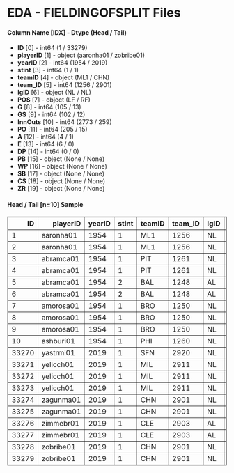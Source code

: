 # EDA - FIELDINGOFSPLIT Files 

#### Column Name [IDX] -  Dtype (Head / Tail) 
- **ID** [0] - int64 (1 / 33279) 
- **playerID** [1] - object (aaronha01 / zobribe01) 
- **yearID** [2] - int64 (1954 / 2019) 
- **stint** [3] - int64 (1 / 1) 
- **teamID** [4] - object (ML1 / CHN) 
- **team_ID** [5] - int64 (1256 / 2901) 
- **lgID** [6] - object (NL / NL) 
- **POS** [7] - object (LF / RF) 
- **G** [8] - int64 (105 / 13) 
- **GS** [9] - int64 (102 / 12) 
- **InnOuts** [10] - int64 (2773 / 259) 
- **PO** [11] - int64 (205 / 15) 
- **A** [12] - int64 (4 / 1) 
- **E** [13] - int64 (6 / 0) 
- **DP** [14] - int64 (0 / 0) 
- **PB** [15] - object (None / None) 
- **WP** [16] - object (None / None) 
- **SB** [17] - object (None / None) 
- **CS** [18] - object (None / None) 
- **ZR** [19] - object (None / None) 



#### Head / Tail [n=10] Sample 

<table border="1" class="dataframe">
  <thead>
    <tr style="text-align: right;">
      <th>ID</th>
      <th>playerID</th>
      <th>yearID</th>
      <th>stint</th>
      <th>teamID</th>
      <th>team_ID</th>
      <th>lgID</th>
      <th>POS</th>
      <th>G</th>
      <th>GS</th>
      <th>InnOuts</th>
      <th>PO</th>
      <th>A</th>
      <th>E</th>
      <th>DP</th>
      <th>PB</th>
      <th>WP</th>
      <th>SB</th>
      <th>CS</th>
      <th>ZR</th>
    </tr>
  </thead>
  <tbody>
    <tr>
      <td>1</td>
      <td>aaronha01</td>
      <td>1954</td>
      <td>1</td>
      <td>ML1</td>
      <td>1256</td>
      <td>NL</td>
      <td>LF</td>
      <td>105</td>
      <td>102</td>
      <td>2773</td>
      <td>205</td>
      <td>4</td>
      <td>6</td>
      <td>0</td>
      <td>None</td>
      <td>None</td>
      <td>None</td>
      <td>None</td>
      <td>None</td>
    </tr>
    <tr>
      <td>2</td>
      <td>aaronha01</td>
      <td>1954</td>
      <td>1</td>
      <td>ML1</td>
      <td>1256</td>
      <td>NL</td>
      <td>RF</td>
      <td>11</td>
      <td>11</td>
      <td>320</td>
      <td>12</td>
      <td>1</td>
      <td>1</td>
      <td>1</td>
      <td>None</td>
      <td>None</td>
      <td>None</td>
      <td>None</td>
      <td>None</td>
    </tr>
    <tr>
      <td>3</td>
      <td>abramca01</td>
      <td>1954</td>
      <td>1</td>
      <td>PIT</td>
      <td>1261</td>
      <td>NL</td>
      <td>LF</td>
      <td>5</td>
      <td>5</td>
      <td>120</td>
      <td>12</td>
      <td>2</td>
      <td>0</td>
      <td>0</td>
      <td>None</td>
      <td>None</td>
      <td>None</td>
      <td>None</td>
      <td>None</td>
    </tr>
    <tr>
      <td>4</td>
      <td>abramca01</td>
      <td>1954</td>
      <td>1</td>
      <td>PIT</td>
      <td>1261</td>
      <td>NL</td>
      <td>RF</td>
      <td>8</td>
      <td>6</td>
      <td>173</td>
      <td>11</td>
      <td>0</td>
      <td>0</td>
      <td>0</td>
      <td>None</td>
      <td>None</td>
      <td>None</td>
      <td>None</td>
      <td>None</td>
    </tr>
    <tr>
      <td>5</td>
      <td>abramca01</td>
      <td>1954</td>
      <td>2</td>
      <td>BAL</td>
      <td>1248</td>
      <td>AL</td>
      <td>CF</td>
      <td>12</td>
      <td>12</td>
      <td>300</td>
      <td>36</td>
      <td>1</td>
      <td>0</td>
      <td>0</td>
      <td>None</td>
      <td>None</td>
      <td>None</td>
      <td>None</td>
      <td>None</td>
    </tr>
    <tr>
      <td>6</td>
      <td>abramca01</td>
      <td>1954</td>
      <td>2</td>
      <td>BAL</td>
      <td>1248</td>
      <td>AL</td>
      <td>RF</td>
      <td>103</td>
      <td>98</td>
      <td>2638</td>
      <td>213</td>
      <td>5</td>
      <td>6</td>
      <td>1</td>
      <td>None</td>
      <td>None</td>
      <td>None</td>
      <td>None</td>
      <td>None</td>
    </tr>
    <tr>
      <td>7</td>
      <td>amorosa01</td>
      <td>1954</td>
      <td>1</td>
      <td>BRO</td>
      <td>1250</td>
      <td>NL</td>
      <td>CF</td>
      <td>2</td>
      <td>1</td>
      <td>33</td>
      <td>1</td>
      <td>0</td>
      <td>0</td>
      <td>0</td>
      <td>None</td>
      <td>None</td>
      <td>None</td>
      <td>None</td>
      <td>None</td>
    </tr>
    <tr>
      <td>8</td>
      <td>amorosa01</td>
      <td>1954</td>
      <td>1</td>
      <td>BRO</td>
      <td>1250</td>
      <td>NL</td>
      <td>LF</td>
      <td>69</td>
      <td>67</td>
      <td>1786</td>
      <td>148</td>
      <td>6</td>
      <td>2</td>
      <td>1</td>
      <td>None</td>
      <td>None</td>
      <td>None</td>
      <td>None</td>
      <td>None</td>
    </tr>
    <tr>
      <td>9</td>
      <td>amorosa01</td>
      <td>1954</td>
      <td>1</td>
      <td>BRO</td>
      <td>1250</td>
      <td>NL</td>
      <td>RF</td>
      <td>2</td>
      <td>0</td>
      <td>2</td>
      <td>0</td>
      <td>0</td>
      <td>0</td>
      <td>0</td>
      <td>None</td>
      <td>None</td>
      <td>None</td>
      <td>None</td>
      <td>None</td>
    </tr>
    <tr>
      <td>10</td>
      <td>ashburi01</td>
      <td>1954</td>
      <td>1</td>
      <td>PHI</td>
      <td>1260</td>
      <td>NL</td>
      <td>CF</td>
      <td>153</td>
      <td>153</td>
      <td>4027</td>
      <td>488</td>
      <td>12</td>
      <td>8</td>
      <td>2</td>
      <td>None</td>
      <td>None</td>
      <td>None</td>
      <td>None</td>
      <td>None</td>
    </tr>
    <tr>
      <td>33270</td>
      <td>yastrmi01</td>
      <td>2019</td>
      <td>1</td>
      <td>SFN</td>
      <td>2920</td>
      <td>NL</td>
      <td>RF</td>
      <td>56</td>
      <td>45</td>
      <td>1170</td>
      <td>94</td>
      <td>2</td>
      <td>1</td>
      <td>0</td>
      <td>None</td>
      <td>None</td>
      <td>None</td>
      <td>None</td>
      <td>None</td>
    </tr>
    <tr>
      <td>33271</td>
      <td>yelicch01</td>
      <td>2019</td>
      <td>1</td>
      <td>MIL</td>
      <td>2911</td>
      <td>NL</td>
      <td>CF</td>
      <td>1</td>
      <td>0</td>
      <td>3</td>
      <td>1</td>
      <td>0</td>
      <td>0</td>
      <td>0</td>
      <td>None</td>
      <td>None</td>
      <td>None</td>
      <td>None</td>
      <td>None</td>
    </tr>
    <tr>
      <td>33272</td>
      <td>yelicch01</td>
      <td>2019</td>
      <td>1</td>
      <td>MIL</td>
      <td>2911</td>
      <td>NL</td>
      <td>LF</td>
      <td>6</td>
      <td>3</td>
      <td>93</td>
      <td>6</td>
      <td>0</td>
      <td>0</td>
      <td>0</td>
      <td>None</td>
      <td>None</td>
      <td>None</td>
      <td>None</td>
      <td>None</td>
    </tr>
    <tr>
      <td>33273</td>
      <td>yelicch01</td>
      <td>2019</td>
      <td>1</td>
      <td>MIL</td>
      <td>2911</td>
      <td>NL</td>
      <td>RF</td>
      <td>124</td>
      <td>122</td>
      <td>3183</td>
      <td>218</td>
      <td>7</td>
      <td>4</td>
      <td>2</td>
      <td>None</td>
      <td>None</td>
      <td>None</td>
      <td>None</td>
      <td>None</td>
    </tr>
    <tr>
      <td>33274</td>
      <td>zagunma01</td>
      <td>2019</td>
      <td>1</td>
      <td>CHN</td>
      <td>2901</td>
      <td>NL</td>
      <td>LF</td>
      <td>2</td>
      <td>2</td>
      <td>39</td>
      <td>3</td>
      <td>0</td>
      <td>1</td>
      <td>0</td>
      <td>None</td>
      <td>None</td>
      <td>None</td>
      <td>None</td>
      <td>None</td>
    </tr>
    <tr>
      <td>33275</td>
      <td>zagunma01</td>
      <td>2019</td>
      <td>1</td>
      <td>CHN</td>
      <td>2901</td>
      <td>NL</td>
      <td>RF</td>
      <td>6</td>
      <td>4</td>
      <td>102</td>
      <td>4</td>
      <td>0</td>
      <td>0</td>
      <td>0</td>
      <td>None</td>
      <td>None</td>
      <td>None</td>
      <td>None</td>
      <td>None</td>
    </tr>
    <tr>
      <td>33276</td>
      <td>zimmebr01</td>
      <td>2019</td>
      <td>1</td>
      <td>CLE</td>
      <td>2903</td>
      <td>AL</td>
      <td>CF</td>
      <td>2</td>
      <td>2</td>
      <td>39</td>
      <td>5</td>
      <td>0</td>
      <td>0</td>
      <td>0</td>
      <td>None</td>
      <td>None</td>
      <td>None</td>
      <td>None</td>
      <td>None</td>
    </tr>
    <tr>
      <td>33277</td>
      <td>zimmebr01</td>
      <td>2019</td>
      <td>1</td>
      <td>CLE</td>
      <td>2903</td>
      <td>AL</td>
      <td>RF</td>
      <td>4</td>
      <td>0</td>
      <td>27</td>
      <td>0</td>
      <td>0</td>
      <td>0</td>
      <td>0</td>
      <td>None</td>
      <td>None</td>
      <td>None</td>
      <td>None</td>
      <td>None</td>
    </tr>
    <tr>
      <td>33278</td>
      <td>zobribe01</td>
      <td>2019</td>
      <td>1</td>
      <td>CHN</td>
      <td>2901</td>
      <td>NL</td>
      <td>LF</td>
      <td>6</td>
      <td>2</td>
      <td>82</td>
      <td>7</td>
      <td>1</td>
      <td>0</td>
      <td>0</td>
      <td>None</td>
      <td>None</td>
      <td>None</td>
      <td>None</td>
      <td>None</td>
    </tr>
    <tr>
      <td>33279</td>
      <td>zobribe01</td>
      <td>2019</td>
      <td>1</td>
      <td>CHN</td>
      <td>2901</td>
      <td>NL</td>
      <td>RF</td>
      <td>13</td>
      <td>12</td>
      <td>259</td>
      <td>15</td>
      <td>1</td>
      <td>0</td>
      <td>0</td>
      <td>None</td>
      <td>None</td>
      <td>None</td>
      <td>None</td>
      <td>None</td>
    </tr>
  </tbody>
</table>
